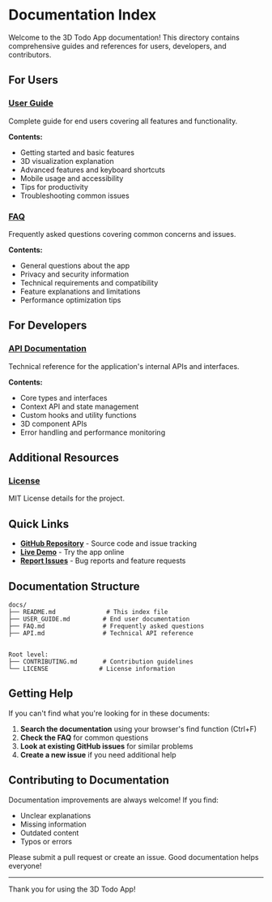 # Documentation Index

Welcome to the 3D Todo App documentation! This directory contains comprehensive guides and references for users, developers, and contributors.

## For Users

### [User Guide](USER_GUIDE.md)
Complete guide for end users covering all features and functionality.

**Contents:**
- Getting started and basic features
- 3D visualization explanation
- Advanced features and keyboard shortcuts
- Mobile usage and accessibility
- Tips for productivity
- Troubleshooting common issues

### [FAQ](FAQ.md)
Frequently asked questions covering common concerns and issues.

**Contents:**
- General questions about the app
- Privacy and security information
- Technical requirements and compatibility
- Feature explanations and limitations
- Performance optimization tips

## For Developers

### [API Documentation](API.md)
Technical reference for the application's internal APIs and interfaces.

**Contents:**
- Core types and interfaces
- Context API and state management
- Custom hooks and utility functions
- 3D component APIs
- Error handling and performance monitoring

## Additional Resources

### [License](../LICENSE)
MIT License details for the project.

## Quick Links

- **[GitHub Repository](https://github.com/ajibolagenius/3d_todo_tobamsgroup)** - Source code and issue tracking
- **[Live Demo](https://3dtodotobamsgroup.vercel.app/)** - Try the app online
- **[Report Issues](https://github.com/ajibolagenius/3d_todo_tobamsgroup/issues)** - Bug reports and feature requests

## Documentation Structure

```
docs/
├── README.md              # This index file
├── USER_GUIDE.md         # End user documentation
├── FAQ.md                # Frequently asked questions
├── API.md                # Technical API reference


Root level:
├── CONTRIBUTING.md       # Contribution guidelines
└── LICENSE              # License information
```

## Getting Help

If you can't find what you're looking for in these documents:

1. **Search the documentation** using your browser's find function (Ctrl+F)
2. **Check the FAQ** for common questions
3. **Look at existing GitHub issues** for similar problems
4. **Create a new issue** if you need additional help

## Contributing to Documentation

Documentation improvements are always welcome! If you find:
- Unclear explanations
- Missing information
- Outdated content
- Typos or errors

Please submit a pull request or create an issue. Good documentation helps everyone!

---

Thank you for using the 3D Todo App!
